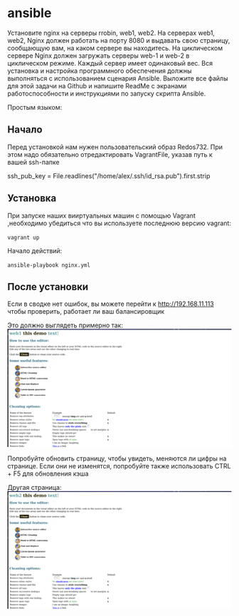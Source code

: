 # ansible

Установите nginx на серверы rrobin, web1, web2. На серверах web1, web2, Nginx должен работать на порту 8080 и выдавать свою страницу, сообщающую вам, на каком сервере вы находитесь. На циклическом сервере Nginx должен загружать серверы web-1 и web-2 в циклическом режиме. Каждый сервер имеет одинаковый вес. Вся установка и настройка программного обеспечения должны выполняться с использованием сценария Ansible. Выложите все файлы для этой задачи на Github и напишите ReadMe с экранами работоспособности и инструкциями по запуску скрипта Ansible.

Простым языком:

Начало
---
Перед установкой нам нужен пользовательский образ Redos732.
При этом надо обязательно отредактировать VagrantFile, указав путь к вашей ssh-папке

ssh_pub_key = File.readlines("/home/alex/.ssh/id_rsa.pub").first.strip

Установка
---
При запуске наших вииртуальных машин с помощью Vagrant ,необходимо убедиться что вы используете последнюю версию vagrant:

`vagrant up`

Начало действий:

`ansible-playbook nginx.yml`

После установки
---
Если в сводке нет ошибок, вы можете перейти к http://192.168.11.113 чтобы проверить, работает ли ваш балансировщик

Это должно выглядеть примерно так:
![](https://github.com/AlexanderPodprugin/ansible2/blob/main/web1.jpg)

Попробуйте обновить страницу, чтобы увидеть, меняются ли цифры на странице. Если они не изменятся, попробуйте также использовать CTRL + F5 для обновления кэша

Другая страница:
![](https://github.com/AlexanderPodprugin/ansible2/blob/main/web2.jpg)
